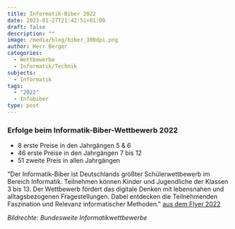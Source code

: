 ```yaml
---
title: Informatik-Biber 2022
date: 2023-01-27T21:42:51+01:00
draft: false
description: ""
image: /media/blog/biber_300dpi.png
author: Herr Berger
categories:
  - Wettbewerbe
  - Informatik/Technik
subjects:
  - Informatik
tags:
  - "2022"
  - Infobiber
type: post
---
```

### Erfolge beim Informatik-Biber-Wettbewerb 2022

- 8 erste Preise in den Jahrgängen 5 & 6
- 46 erste Preise in den Jahrgängen 7 bis 12
- 51 zweite Preis in allen Jahrgängen

"Der Informatik-Biber ist Deutschlands größter Schülerwettbewerb im Bereich Informatik. Teilnehmen können
Kinder und Jugendliche der Klassen 3 bis 13. Der Wettbewerb fördert das digitale Denken mit lebensnahen und alltagsbezogenen Fragestellungen. Dabei entdecken die Teilnehmenden Faszination und Relevanz informatischer Methoden." [aus dem Flyer 2022](https://bwinf.de/fileadmin/biber/2022/Biber-Flyer_2022.pdf)

_Bildrechte: Bundesweite Informatikwettbewerbe_
